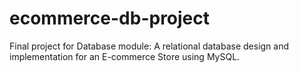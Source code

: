 # ecommerce-db-project
Final project for Database module: A relational database design and implementation for an E-commerce Store using MySQL.
